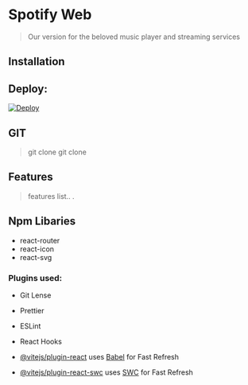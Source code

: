 # Spotify Web

> Our version for the beloved music player and streaming services

## Installation

## Deploy:
[![Deploy](https://www.herokucdn.com/deploy/button.svg)](https://heroku.com/deploy)

## GIT

> git clone
> git clone

## Features

> features list.. .

 ## Npm Libaries
 - react-router
 - react-icon
 - react-svg



 ### Plugins used:
- Git Lense
- Prettier
- ESLint
- React Hooks

- [@vitejs/plugin-react](https://github.com/vitejs/vite-plugin-react/blob/main/packages/plugin-react/README.md) uses [Babel](https://babeljs.io/) for Fast Refresh
- [@vitejs/plugin-react-swc](https://github.com/vitejs/vite-plugin-react-swc) uses [SWC](https://swc.rs/) for Fast Refresh
